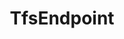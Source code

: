 ---
optionsClassName: TfsEndpointOptions
optionsClassFullName: MigrationTools.Endpoints.TfsEndpointOptions
configurationSamples:
- name: defaults
  order: 2
  description: 
  code: >-
    {
      "MigrationTools": {
        "Version": "16.0",
        "Endpoints": {
          "#KEY#": {
            "EndpointType": "TfsEndpoint",
            "AllowCrossProjectLinking": "False",
            "Authentication": {
              "AccessToken": "",
              "AuthenticationMode": "AccessToken",
              "NetworkCredentials": {
                "Domain": "",
                "Password": "",
                "UserName": ""
              }
            },
            "AuthenticationMode": "AccessToken",
            "Collection": "",
            "LanguageMaps": {
              "AreaPath": "Area",
              "IterationPath": "Iteration"
            },
            "Project": "",
            "ReflectedWorkItemIdField": "Custom.ReflectedWorkItemId"
          }
        }
      }
    }
  sampleFor: MigrationTools.Endpoints.TfsEndpointOptions
- name: sample
  order: 1
  description: 
  code: >-
    {
      "MigrationTools": {
        "Version": "16.0",
        "Endpoints": {
          "#KEY#": {
            "EndpointType": "TfsEndpoint",
            "AllowCrossProjectLinking": "False",
            "Authentication": {
              "AccessToken": "jklsadhjksahfkjsdhjksahsadjhksadhsad",
              "AuthenticationMode": "AccessToken",
              "NetworkCredentials": {
                "Domain": "",
                "Password": "",
                "UserName": ""
              }
            },
            "Collection": "https://dev.azure.com/nkdagility-preview/",
            "LanguageMaps": {
              "AreaPath": "Area",
              "IterationPath": "Iteration"
            },
            "Project": "migrationSource1",
            "ReflectedWorkItemIdField": "Custom.ReflectedWorkItemId"
          }
        }
      }
    }
  sampleFor: MigrationTools.Endpoints.TfsEndpointOptions
- name: classic
  order: 3
  description: 
  code: >-
    {
      "$type": "TfsEndpointOptions",
      "Collection": "https://dev.azure.com/nkdagility-preview/",
      "Project": "migrationSource1",
      "Authentication": {
        "AuthenticationMode": "AccessToken",
        "NetworkCredentials": {
          "Domain": "",
          "UserName": "",
          "Password": "** removed as a secret ***"
        },
        "AccessToken": "** removed as a secret ***"
      },
      "ReflectedWorkItemIdField": "Custom.ReflectedWorkItemId",
      "LanguageMaps": {
        "AreaPath": "Area",
        "IterationPath": "Iteration"
      }
    }
  sampleFor: MigrationTools.Endpoints.TfsEndpointOptions
description: missing XML code comments
className: TfsEndpoint
typeName: Endpoints
architecture: 
options:
- parameterName: Authentication
  type: TfsAuthenticationOptions
  description: missing XML code comments
  defaultValue: missing XML code comments
- parameterName: Collection
  type: Uri
  description: missing XML code comments
  defaultValue: missing XML code comments
- parameterName: LanguageMaps
  type: TfsLanguageMapOptions
  description: missing XML code comments
  defaultValue: missing XML code comments
- parameterName: Project
  type: String
  description: missing XML code comments
  defaultValue: missing XML code comments
- parameterName: ReflectedWorkItemIdField
  type: String
  description: missing XML code comments
  defaultValue: missing XML code comments
status: missing XML code comments
processingTarget: missing XML code comments
classFile: /src/MigrationTools.Clients.TfsObjectModel/EndPoints/TfsEndpoint.cs
optionsClassFile: /src/MigrationTools.Clients.TfsObjectModel/EndPoints/TfsEndpointOptions.cs

redirectFrom:
- /Reference/Endpoints/TfsEndpointOptions/
layout: reference
toc: true
permalink: /Reference/Endpoints/TfsEndpoint/
title: TfsEndpoint
categories:
- Endpoints
- 
topics:
- topic: notes
  path: /docs/Reference/Endpoints/TfsEndpoint-notes.md
  exists: false
  markdown: ''
- topic: introduction
  path: /docs/Reference/Endpoints/TfsEndpoint-introduction.md
  exists: false
  markdown: ''

---